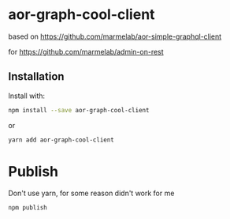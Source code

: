# aor-graph-cool-client 

based on 
https://github.com/marmelab/aor-simple-graphql-client

for 
https://github.com/marmelab/admin-on-rest

## Installation

Install with:

```sh
npm install --save aor-graph-cool-client
```

or

```sh
yarn add aor-graph-cool-client 
```


# Publish
Don't use yarn, for some reason didn't work for me

```sh
npm publish
```